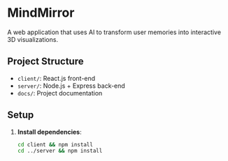  
# MindMirror

A web application that uses AI to transform user memories into interactive 3D visualizations.

## Project Structure
- `client/`: React.js front-end
- `server/`: Node.js + Express back-end
- `docs/`: Project documentation

## Setup
1. **Install dependencies**:
   ```bash
   cd client && npm install
   cd ../server && npm install